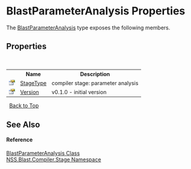 # BlastParameterAnalysis Properties
 

The <a href="T_NSS_Blast_Compiler_Stage_BlastParameterAnalysis">BlastParameterAnalysis</a> type exposes the following members.


## Properties
&nbsp;<table><tr><th></th><th>Name</th><th>Description</th></tr><tr><td>![Public property](media/pubproperty.gif "Public property")</td><td><a href="P_NSS_Blast_Compiler_Stage_BlastParameterAnalysis_StageType">StageType</a></td><td>
compiler stage: parameter analysis</td></tr><tr><td>![Public property](media/pubproperty.gif "Public property")</td><td><a href="P_NSS_Blast_Compiler_Stage_BlastParameterAnalysis_Version">Version</a></td><td>
v0.1.0 - initial version</td></tr></table>&nbsp;
<a href="#blastparameteranalysis-properties">Back to Top</a>

## See Also


#### Reference
<a href="T_NSS_Blast_Compiler_Stage_BlastParameterAnalysis">BlastParameterAnalysis Class</a><br /><a href="N_NSS_Blast_Compiler_Stage">NSS.Blast.Compiler.Stage Namespace</a><br />